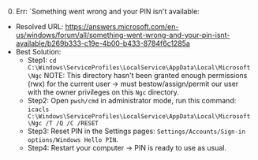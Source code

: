 0. Err: `Something went wrong and your PIN isn't available:

- Resolved URL: https://answers.microsoft.com/en-us/windows/forum/all/something-went-wrong-and-your-pin-isnt-available/b269b333-c19e-4b00-b433-8784f6c1285a
- Best Solution:
  - Step1: `cd C:\Windows\ServiceProfiles\LocalService\AppData\Local\Microsoft\Ngc`
    NOTE: This directory hasn't been granted enough permissions (rwx) for the current user -> must bestow/assign/permit our user with
    the owner privileges on this `Ngc` directory.
  - Step2: Open `pwsh/cmd` in administrator mode, run this command:
    `icacls C:\Windows\ServiceProfiles\LocalService\AppData\Local\Microsoft\Ngc /T /Q /C /RESET`
  - Step3: Reset PIN in the Settings pages: `Settings/Accounts/Sign-in options/Windows Hello PIN`.
  - Step4: Restart your computer -> PIN is ready to use as usual.
